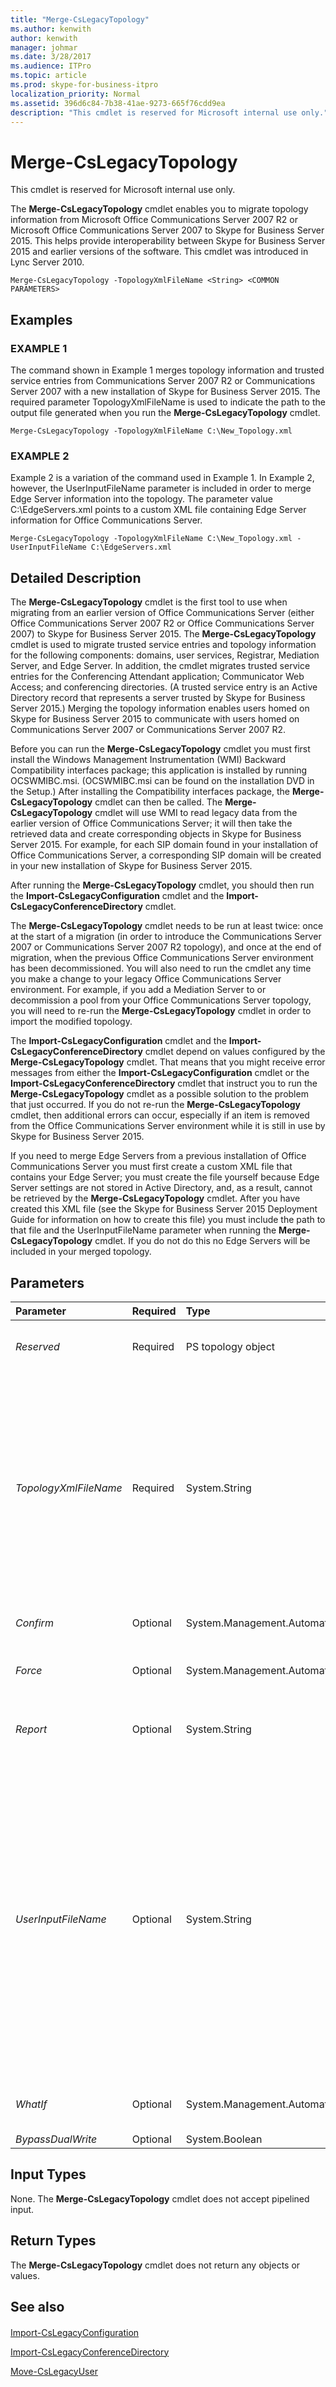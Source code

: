 ```yaml
---
title: "Merge-CsLegacyTopology"
ms.author: kenwith
author: kenwith
manager: johmar
ms.date: 3/28/2017
ms.audience: ITPro
ms.topic: article
ms.prod: skype-for-business-itpro
localization_priority: Normal
ms.assetid: 396d6c84-7b38-41ae-9273-665f76cdd9ea
description: "This cmdlet is reserved for Microsoft internal use only."
---
```


# Merge-CsLegacyTopology
 
This cmdlet is reserved for Microsoft internal use only. 
  
The **Merge-CsLegacyTopology** cmdlet enables you to migrate topology information from Microsoft Office Communications Server 2007 R2 or Microsoft Office Communications Server 2007 to Skype for Business Server 2015. This helps provide interoperability between Skype for Business Server 2015 and earlier versions of the software. This cmdlet was introduced in Lync Server 2010.
  
```
Merge-CsLegacyTopology -TopologyXmlFileName <String> <COMMON PARAMETERS>

```

## Examples

### EXAMPLE 1

The command shown in Example 1 merges topology information and trusted service entries from Communications Server 2007 R2 or Communications Server 2007 with a new installation of Skype for Business Server 2015. The required parameter TopologyXmlFileName is used to indicate the path to the output file generated when you run the **Merge-CsLegacyTopology** cmdlet.
  
```
Merge-CsLegacyTopology -TopologyXmlFileName C:\New_Topology.xml
```

### EXAMPLE 2

Example 2 is a variation of the command used in Example 1. In Example 2, however, the UserInputFileName parameter is included in order to merge Edge Server information into the topology. The parameter value C:\EdgeServers.xml points to a custom XML file containing Edge Server information for Office Communications Server.
  
```
Merge-CsLegacyTopology -TopologyXmlFileName C:\New_Topology.xml -UserInputFileName C:\EdgeServers.xml
```

## Detailed Description

The **Merge-CsLegacyTopology** cmdlet is the first tool to use when migrating from an earlier version of Office Communications Server (either Office Communications Server 2007 R2 or Office Communications Server 2007) to Skype for Business Server 2015. The **Merge-CsLegacyTopology** cmdlet is used to migrate trusted service entries and topology information for the following components: domains, user services, Registrar, Mediation Server, and Edge Server. In addition, the cmdlet migrates trusted service entries for the Conferencing Attendant application; Communicator Web Access; and conferencing directories. (A trusted service entry is an Active Directory record that represents a server trusted by Skype for Business Server 2015.) Merging the topology information enables users homed on Skype for Business Server 2015 to communicate with users homed on Communications Server 2007 or Communications Server 2007 R2.
  
Before you can run the **Merge-CsLegacyTopology** cmdlet you must first install the Windows Management Instrumentation (WMI) Backward Compatibility interfaces package; this application is installed by running OCSWMIBC.msi. (OCSWMIBC.msi can be found on the installation DVD in the Setup.) After installing the Compatibility interfaces package, the **Merge-CsLegacyTopology** cmdlet can then be called. The **Merge-CsLegacyTopology** cmdlet will use WMI to read legacy data from the earlier version of Office Communications Server; it will then take the retrieved data and create corresponding objects in Skype for Business Server 2015. For example, for each SIP domain found in your installation of Office Communications Server, a corresponding SIP domain will be created in your new installation of Skype for Business Server 2015.
  
After running the **Merge-CsLegacyTopology** cmdlet, you should then run the **Import-CsLegacyConfiguration** cmdlet and the **Import-CsLegacyConferenceDirectory** cmdlet.
  
The **Merge-CsLegacyTopology** cmdlet needs to be run at least twice: once at the start of a migration (in order to introduce the Communications Server 2007 or Communications Server 2007 R2 topology), and once at the end of migration, when the previous Office Communications Server environment has been decommissioned. You will also need to run the cmdlet any time you make a change to your legacy Office Communications Server environment. For example, if you add a Mediation Server to or decommission a pool from your Office Communications Server topology, you will need to re-run the **Merge-CsLegacyTopology** cmdlet in order to import the modified topology.
  
The **Import-CsLegacyConfiguration** cmdlet and the **Import-CsLegacyConferenceDirectory** cmdlet depend on values configured by the **Merge-CsLegacyTopology** cmdlet. That means that you might receive error messages from either the **Import-CsLegacyConfiguration** cmdlet or the **Import-CsLegacyConferenceDirectory** cmdlet that instruct you to run the **Merge-CsLegacyTopology** cmdlet as a possible solution to the problem that just occurred. If you do not re-run the **Merge-CsLegacyTopology** cmdlet, then additional errors can occur, especially if an item is removed from the Office Communications Server environment while it is still in use by Skype for Business Server 2015.
  
If you need to merge Edge Servers from a previous installation of Office Communications Server you must first create a custom XML file that contains your Edge Server; you must create the file yourself because Edge Server settings are not stored in Active Directory, and, as a result, cannot be retrieved by the **Merge-CsLegacyTopology** cmdlet. After you have created this XML file (see the Skype for Business Server 2015 Deployment Guide for information on how to create this file) you must include the path to that file and the UserInputFileName parameter when running the **Merge-CsLegacyTopology** cmdlet. If you do not do this no Edge Servers will be included in your merged topology.
  
## Parameters

|**Parameter**|**Required**|**Type**|**Description**|
|:-----|:-----|:-----|:-----|
| _Reserved_ <br/> |Required  <br/> |PS topology object  <br/> |Enables you to merge the topology using a topology object instead of a topology XML file.  <br/> |
| _TopologyXmlFileName_ <br/> |Required  <br/> |System.String  <br/> |Path to the output file to be created when the **Merge-CsLegacyTopology** cmdlet is run. Note that this file differs from the file specified using the Report parameter; the latter file is used for recording error information while the Topology XML file contains your newly created Skype for Business Server 2015 topology. This file will later be used to publish the new topology. <br/> If the specified file already exists, it will be overwritten when you run the **Merge-CsLegacyTopology** cmdlet. <br/> |
| _Confirm_ <br/> |Optional  <br/> |System.Management.Automation.SwitchParameter  <br/> |Prompts you for confirmation before executing the command.  <br/> |
| _Force_ <br/> |Optional  <br/> |System.Management.Automation.SwitchParameter  <br/> |Suppresses the display of any non-fatal error message that might occur when running the command.  <br/> |
| _Report_ <br/> |Optional  <br/> |System.String  <br/> |Enables you to specify a file path for the log file created when the cmdlet runs. For example:  `-Report "C:\Logs\MergeTopology.html"` <br/> |
| _UserInputFileName_ <br/> |Optional  <br/> |System.String  <br/> |Path to the XML file used to import Edge Server data from an earlier version of Skype for Business Server 2015. This XML file (which you must create following the guidelines detailed in the Skype for Business Server 2015 Deployment Guide) is required because Edge Server settings are not stored in Active Directory Domain Services. If you do not need to import Edge Server information, then this parameter can be omitted.  <br/> If this parameter is not used, remote and external access features (including federation) might not function as expected in an environment running both Communications Server 2007 R2 or Communications Server 2007 R2and .  <br/> |
| _WhatIf_ <br/> |Optional  <br/> |System.Management.Automation.SwitchParameter  <br/> |Describes what would happen if you executed the command without actually executing the command.  <br/> |
| _BypassDualWrite_ <br/> |Optional  <br/> |System.Boolean  <br/> |PARAMVALUE: $true | $false  <br/> |
   
## Input Types

None. The **Merge-CsLegacyTopology** cmdlet does not accept pipelined input.
  
## Return Types

The **Merge-CsLegacyTopology** cmdlet does not return any objects or values.
  
## See also

#### 

[Import-CsLegacyConfiguration](import-cslegacyconfiguration.md)
  
[Import-CsLegacyConferenceDirectory](import-cslegacyconferencedirectory.md)
  
[Move-CsLegacyUser](move-cslegacyuser.md)

